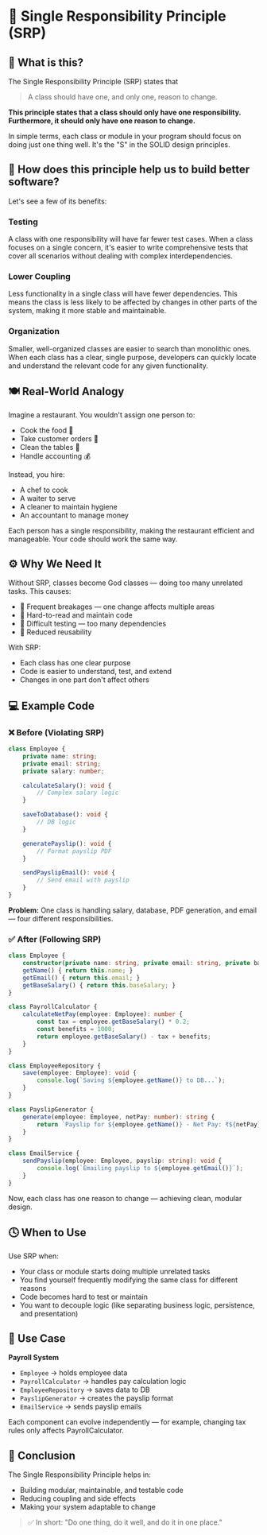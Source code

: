 # 🧩 Single Responsibility Principle (SRP)

## 💭 What is this?

The Single Responsibility Principle (SRP) states that

> A class should have one, and only one, reason to change.

**This principle states that a class should only have one responsibility. Furthermore, it should only have one reason to change.**

In simple terms, each class or module in your program should focus on doing just one thing well.
It's the "S" in the SOLID design principles.

## 🎯 How does this principle help us to build better software?

Let's see a few of its benefits:

### **Testing**
A class with one responsibility will have far fewer test cases. When a class focuses on a single concern, it's easier to write comprehensive tests that cover all scenarios without dealing with complex interdependencies.

### **Lower Coupling**
Less functionality in a single class will have fewer dependencies. This means the class is less likely to be affected by changes in other parts of the system, making it more stable and maintainable.

### **Organization**
Smaller, well-organized classes are easier to search than monolithic ones. When each class has a clear, single purpose, developers can quickly locate and understand the relevant code for any given functionality.

## 🍽️ Real-World Analogy

Imagine a restaurant.
You wouldn't assign one person to:

* Cook the food 🍳
* Take customer orders 🧾
* Clean the tables 🧹
* Handle accounting 💰

Instead, you hire:

* A chef to cook
* A waiter to serve
* A cleaner to maintain hygiene
* An accountant to manage money

Each person has a single responsibility, making the restaurant efficient and manageable.
Your code should work the same way.

## ⚙️ Why We Need It

Without SRP, classes become God classes — doing too many unrelated tasks.
This causes:

* 🧨 Frequent breakages — one change affects multiple areas
* 🧩 Hard-to-read and maintain code
* 🧪 Difficult testing — too many dependencies
* 🔄 Reduced reusability

With SRP:

* Each class has one clear purpose
* Code is easier to understand, test, and extend
* Changes in one part don't affect others

## 💻 Example Code

### ❌ Before (Violating SRP)

```typescript
class Employee {
    private name: string;
    private email: string;
    private salary: number;

    calculateSalary(): void {
        // Complex salary logic
    }

    saveToDatabase(): void {
        // DB logic
    }

    generatePayslip(): void {
        // Format payslip PDF
    }

    sendPayslipEmail(): void {
        // Send email with payslip
    }
}
```

**Problem:**
One class is handling salary, database, PDF generation, and email — four different responsibilities.

### ✅ After (Following SRP)

```typescript
class Employee {
    constructor(private name: string, private email: string, private baseSalary: number) {}
    getName() { return this.name; }
    getEmail() { return this.email; }
    getBaseSalary() { return this.baseSalary; }
}

class PayrollCalculator {
    calculateNetPay(employee: Employee): number {
        const tax = employee.getBaseSalary() * 0.2;
        const benefits = 1000;
        return employee.getBaseSalary() - tax + benefits;
    }
}

class EmployeeRepository {
    save(employee: Employee): void {
        console.log(`Saving ${employee.getName()} to DB...`);
    }
}

class PayslipGenerator {
    generate(employee: Employee, netPay: number): string {
        return `Payslip for ${employee.getName()} - Net Pay: ₹${netPay}`;
    }
}

class EmailService {
    sendPayslip(employee: Employee, payslip: string): void {
        console.log(`Emailing payslip to ${employee.getEmail()}`);
    }
}
```

Now, each class has one reason to change — achieving clean, modular design.

## 🕓 When to Use

Use SRP when:

* Your class or module starts doing multiple unrelated tasks
* You find yourself frequently modifying the same class for different reasons
* Code becomes hard to test or maintain
* You want to decouple logic (like separating business logic, persistence, and presentation)

## 💼 Use Case

**Payroll System**

* `Employee` → holds employee data
* `PayrollCalculator` → handles pay calculation logic
* `EmployeeRepository` → saves data to DB
* `PayslipGenerator` → creates the payslip format
* `EmailService` → sends payslip emails

Each component can evolve independently — for example, changing tax rules only affects PayrollCalculator.

## 🧾 Conclusion

The Single Responsibility Principle helps in:

* Building modular, maintainable, and testable code
* Reducing coupling and side effects
* Making your system adaptable to change

> ✅ In short: "Do one thing, do it well, and do it in one place."
